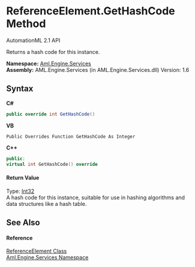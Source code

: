 # ReferenceElement.GetHashCode Method 
AutomationML 2.1 API 

Returns a hash code for this instance.

**Namespace:**&nbsp;<a href="N_Aml_Engine_Services">Aml.Engine.Services</a><br />**Assembly:**&nbsp;AML.Engine.Services (in AML.Engine.Services.dll) Version: 1.6

## Syntax

**C#**<br />
``` C#
public override int GetHashCode()
```

**VB**<br />
``` VB
Public Overrides Function GetHashCode As Integer
```

**C++**<br />
``` C++
public:
virtual int GetHashCode() override
```


#### Return Value
Type: <a href="https://docs.microsoft.com/dotnet/api/system.int32" target="_parent" rel="noopener noreferrer">Int32</a><br />A hash code for this instance, suitable for use in hashing algorithms and data structures like a hash table.

## See Also


#### Reference
<a href="T_Aml_Engine_Services_ReferenceElement">ReferenceElement Class</a><br /><a href="N_Aml_Engine_Services">Aml.Engine.Services Namespace</a><br />